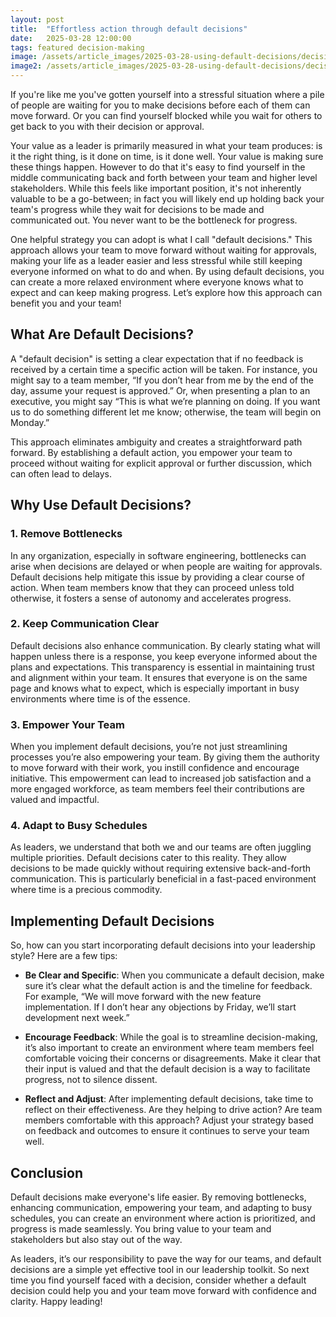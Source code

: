 ```yaml
---
layout: post
title:  "Effortless action through default decisions"
date:   2025-03-28 12:00:00
tags: featured decision-making 
image: /assets/article_images/2025-03-28-using-default-decisions/decision.jpg
image2: /assets/article_images/2025-03-28-using-default-decisions/decision-mobile.jpg
---
```


If you're like me you've gotten yourself into a stressful situation where a pile of people are waiting for you to make decisions before each of them can move forward. Or you can find yourself blocked while you wait for others to get back to you with their decision or approval.

Your value as a leader is primarily measured in what your team produces: is it the right thing, is it done on time, is it done well. Your value is making sure these things happen. However to do that it's easy to find yourself in the middle communicating back and forth between your team and higher level stakeholders. While this feels like important position, it's not inherently valuable to be a go-between; in fact you will likely end up holding back your team's progress while they wait for decisions to be made and communicated out. You never want to be the bottleneck for progress.

One helpful strategy you can adopt is what I call "default decisions." This approach allows your team to move forward without waiting for approvals, making your life as a leader easier and less stressful while still keeping everyone informed on what to do and when. By using default decisions, you can create a more relaxed environment where everyone knows what to expect and can keep making progress. Let’s explore how this approach can benefit you and your team!

## What Are Default Decisions?

A "default decision" is setting a clear expectation that if no feedback is received by a certain time a specific action will be taken. For instance, you might say to a team member, “If you don’t hear from me by the end of the day, assume your request is approved.” Or, when presenting a plan to an executive, you might say “This is what we’re planning on doing. If you want us to do something different let me know; otherwise, the team will begin on Monday.”

This approach eliminates ambiguity and creates a straightforward path forward. By establishing a default action, you empower your team to proceed without waiting for explicit approval or further discussion, which can often lead to delays.

## Why Use Default Decisions?

### 1. Remove Bottlenecks

In any organization, especially in software engineering, bottlenecks can arise when decisions are delayed or when people are waiting for approvals. Default decisions help mitigate this issue by providing a clear course of action. When team members know that they can proceed unless told otherwise, it fosters a sense of autonomy and accelerates progress.

### 2. Keep Communication Clear

Default decisions also enhance communication. By clearly stating what will happen unless there is a response, you keep everyone informed about the plans and expectations. This transparency is essential in maintaining trust and alignment within your team. It ensures that everyone is on the same page and knows what to expect, which is especially important in busy environments where time is of the essence.

### 3. Empower Your Team

When you implement default decisions, you’re not just streamlining processes you’re also empowering your team. By giving them the authority to move forward with their work, you instill confidence and encourage initiative. This empowerment can lead to increased job satisfaction and a more engaged workforce, as team members feel their contributions are valued and impactful.

### 4. Adapt to Busy Schedules

As leaders, we understand that both we and our teams are often juggling multiple priorities. Default decisions cater to this reality. They allow decisions to be made quickly without requiring extensive back-and-forth communication. This is particularly beneficial in a fast-paced environment where time is a precious commodity.

## Implementing Default Decisions

So, how can you start incorporating default decisions into your leadership style? Here are a few tips:

- **Be Clear and Specific**: When you communicate a default decision, make sure it’s clear what the default action is and the timeline for feedback. For example, “We will move forward with the new feature implementation. If I don’t hear any objections by Friday, we’ll start development next week.”

- **Encourage Feedback**: While the goal is to streamline decision-making, it’s also important to create an environment where team members feel comfortable voicing their concerns or disagreements. Make it clear that their input is valued and that the default decision is a way to facilitate progress, not to silence dissent.

- **Reflect and Adjust**: After implementing default decisions, take time to reflect on their effectiveness. Are they helping to drive action? Are team members comfortable with this approach? Adjust your strategy based on feedback and outcomes to ensure it continues to serve your team well.

## Conclusion

Default decisions make everyone's life easier. By removing bottlenecks, enhancing communication, empowering your team, and adapting to busy schedules, you can create an environment where action is prioritized, and progress is made seamlessly. You bring value to your team and stakeholders but also stay out of the way.

As leaders, it’s our responsibility to pave the way for our teams, and default decisions are a simple yet effective tool in our leadership toolkit. So next time you find yourself faced with a decision, consider whether a default decision could help you and your team move forward with confidence and clarity. Happy leading!